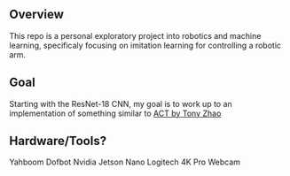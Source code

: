 
## Overview
This repo is a personal exploratory project into robotics and machine learning, specificaly focusing on imitation learning for controlling a robotic arm.

## Goal
Starting with the ResNet-18 CNN, my goal is to work up to an implementation of something similar to [ACT by Tony Zhao](https://github.com/tonyzhaozh/act)

## Hardware/Tools?
Yahboom Dofbot
Nvidia Jetson Nano
Logitech 4K Pro Webcam
